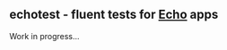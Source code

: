 echotest - fluent tests for [Echo](https://github.com/labstack/echo) apps
-------------------------------------------------------------------------

Work in progress...
